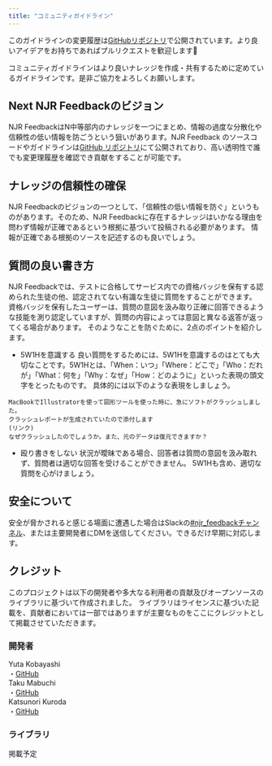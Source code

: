 ```yaml
---
title: "コミュニティガイドライン"
---
```


このガイドラインの変更履歴は[GitHubリポジトリ](https://github.com/yutakobayashidev/next-njr-feedback/commits/main/content/guideline.md)で公開されています。より良いアイデアをお持ちであればプルリクエストを歓迎します🎉

コミュニティガイドラインはより良いナレッジを作成・共有するために定めているガイドラインです。是非ご協力をよろしくお願いします。

## Next NJR Feedbackのビジョン

NJR FeedbackはN中等部内のナレッジを一つにまとめ、情報の過度な分散化や信頼性の低い情報を防ごうという狙いがあります。NJR Feedback のソースコードやガイドラインは[GitHub リポジトリ](https://github.com/yutakobayashidev/next-njr-feedback)にて公開されており、高い透明性で誰でも変更理履歴を確認でき貢献をすることが可能です。

## ナレッジの信頼性の確保

NJR Feedbackのビジョンの一つとして、「信頼性の低い情報を防ぐ」というものがあります。そのため、NJR Feedbackに存在するナレッジはいかなる理由を問わず情報が正確であるという根拠に基づいて投稿される必要があります。
情報が正確である根拠のソースを記述するのも良いでしょう。

## 質問の良い書き方

NJR Feedbackでは、テストに合格してサービス内での資格バッジを保有する認められた生徒の他、認定されてない有識な生徒に質問をすることができます。
資格バッジを保有したユーザーは、質問の意図を汲み取り正確に回答できるような技能を測り認定していますが、質問の内容によっては意図と異なる返答が返ってくる場合があります。
そのようなことを防ぐために、2点のポイントを紹介します。
- 5W1Hを意識する
良い質問をするためには、5W1Hを意識するのはとても大切なことです。5W1Hとは、「When：いつ」「Where：どこで」「Who：だれが」「What：何を」「Why：なぜ」「How：どのように」といった表現の頭文字をとったものです。
具体的には以下のような表現をしましょう。
```
MacBookでIllustratorを使って図形ツールを使った時に、急にソフトがクラッシュしました。
クラッシュレポートが生成されていたので添付します
(リンク)
なぜクラッシュしたのでしょうか。また、元のデータは復元できますか？
```
- 殴り書きをしない
状況が曖昧である場合、回答者は質問の意図を汲み取れず、質問者は適切な回答を受けることができません。
5W1Hも含め、適切な質問を心がけましょう。


## 安全について

安全が脅かされると感じる場面に遭遇した場合はSlackの[#njr_feedbackチャンネル](https://n-jr.slack.com/archives/C02AVRGFM33)、または主要開発者にDMを送信してください。できるだけ早期に対応します。

## クレジット

このプロジェクトは以下の開発者や多大なる利用者の貢献及びオープンソースのライブラリに基づいて作成されました。
ライブラリはライセンスに基づいた記載を、貢献者においては一部ではありますが主要なものをここにクレジットとして掲載させていただきます。

### 開発者

Yuta Kobayashi<br>
・[GitHub](https://github.com/yutakobayashidev/)<br>
Taku Mabuchi<br>
・[GitHub](https://github.com/tak0m0)<br>
Katsunori Kuroda<br>
・[GitHub](https://github.com/nekodayo2222)

### ライブラリ
掲載予定
